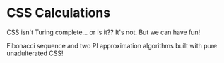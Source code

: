 # CSS Calculations
CSS isn't Turing complete... or is it?? It's not. But we can have fun!

Fibonacci sequence and two PI approximation algorithms built with pure
unadulterated CSS!